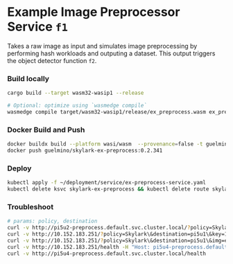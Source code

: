 # Example Image Preprocessor Service `f1`
Takes a raw image as input and simulates image preprocessing by performing hash workloads and outputing a dataset.
This output triggers the object detector function `f2`.

### Build locally
```bash
cargo build --target wasm32-wasip1 --release

# Optional: optimize using `wasmedge compile`
wasmedge compile target/wasm32-wasip1/release/ex_preprocess.wasm ex_preprocess.wasm
```

### Docker Build and Push
```bash
docker buildx build --platform wasi/wasm  --provenance=false -t guelmino/skylark-ex-preprocess:0.2.341 .
docker push guelmino/skylark-ex-preprocess:0.2.341
```
### Deploy
```bash
kubectl apply -f ~/deployment/service/ex-preprocess-service.yaml
kubectl delete ksvc skylark-ex-preprocess && kubectl delete route skylark-ex-preprocess && kubectl delete configuration skylark-ex-preprocess && kubectl delete svc skylark-ex-preprocess

```
### Troubleshoot
```bash
# params: policy, destination
curl -v http://pi5u2-preprocess.default.svc.cluster.local/?policy=Skylark\&destination=pi5u1\&key=8d8b97eb-8c65-4bd3-bebb-0a799895f8dd\:10.0.0.34\:f4559e7f-c6f3-4e4a-9607-16f835a76e59
curl -v http://10.152.183.251/?policy=Skylark\&destination=pi5u1\&key=1c43555e-dd95-404a-bb61-b23cea9375fe\:10.0.0.34\:687a1305-5fa3-49d3-bc22-a70fba690e61 -H "Host: pi5u2-preprocess.default.svc.cluster.local"
curl -v http://10.152.183.251/?policy=Skylark\&destination=pi5u1\&img=eo-1M.jpeg -H "Host: pi5u3-preprocess.default.svc.cluster.local"
curl -v http://10.152.183.251/health -H "Host: pi5u4-preprocess.default.svc.cluster.local"
curl -v http://pi5u4-preprocess.default.svc.cluster.local/health
```


